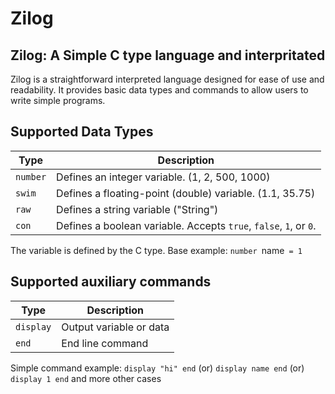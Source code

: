# Zilog

## Zilog: A Simple C type language and interpritated

Zilog is a straightforward interpreted language designed for ease of use and readability. It provides basic data types and commands to allow users to write simple programs.

## Supported Data Types

| Type           | Description                                                                             |
|----------------|-----------------------------------------------------------------------------------------|
| `number`       | Defines an integer variable. (1, 2, 500, 1000)                                          |
| `swim`         | Defines a floating-point (double) variable. (1.1, 35.75)                                |
| `raw`          | Defines a string variable ("String")                                                    |
| `con`          | Defines a boolean variable. Accepts `true`, `false`, `1`, or `0`.   |

The variable is defined by the C type. Base example: `number `name` = 1`

## Supported auxiliary commands

| Type           | Description                                                                             |
|----------------|-----------------------------------------------------------------------------------------|
| `display`      | Output variable or data                                                                 |
| `end`          | End line command                                                                        |

Simple command example: `display "hi" end` (or) `display name end` (or) `display 1 end` and more other cases
